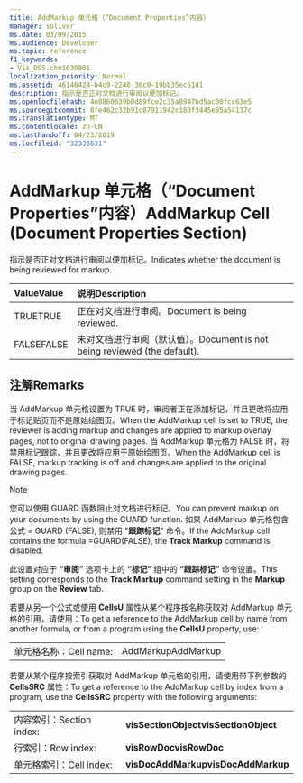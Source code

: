 ```yaml
---
title: AddMarkup 单元格（“Document Properties”内容）
manager: soliver
ms.date: 03/09/2015
ms.audience: Developer
ms.topic: reference
f1_keywords:
- Vis_DSS.chm1030801
localization_priority: Normal
ms.assetid: 46146424-b4c9-2240-36c0-19bb35ec51d1
description: 指示是否正对文档进行审阅以便加标记。
ms.openlocfilehash: 4e0860639b0d89fce2c35a8947bd5ac00fcc63e5
ms.sourcegitcommit: 8fe462c32b91c87911942c188f3445e85a54137c
ms.translationtype: MT
ms.contentlocale: zh-CN
ms.lasthandoff: 04/23/2019
ms.locfileid: "32338631"
---
```

# <a name="addmarkup-cell-document-properties-section"></a><span data-ttu-id="89fdc-103">AddMarkup 单元格（“Document Properties”内容）</span><span class="sxs-lookup"><span data-stu-id="89fdc-103">AddMarkup Cell (Document Properties Section)</span></span>

<span data-ttu-id="89fdc-104">指示是否正对文档进行审阅以便加标记。</span><span class="sxs-lookup"><span data-stu-id="89fdc-104">Indicates whether the document is being reviewed for markup.</span></span>
  
|<span data-ttu-id="89fdc-105">**Value**</span><span class="sxs-lookup"><span data-stu-id="89fdc-105">**Value**</span></span>|<span data-ttu-id="89fdc-106">**说明**</span><span class="sxs-lookup"><span data-stu-id="89fdc-106">**Description**</span></span>|
|:-----|:-----|
|<span data-ttu-id="89fdc-107">TRUE</span><span class="sxs-lookup"><span data-stu-id="89fdc-107">TRUE</span></span>  <br/> |<span data-ttu-id="89fdc-108">正在对文档进行审阅。</span><span class="sxs-lookup"><span data-stu-id="89fdc-108">Document is being reviewed.</span></span>  <br/> |
|<span data-ttu-id="89fdc-109">FALSE</span><span class="sxs-lookup"><span data-stu-id="89fdc-109">FALSE</span></span>  <br/> |<span data-ttu-id="89fdc-110">未对文档进行审阅（默认值）。</span><span class="sxs-lookup"><span data-stu-id="89fdc-110">Document is not being reviewed (the default).</span></span>  <br/> |
   
## <a name="remarks"></a><span data-ttu-id="89fdc-111">注解</span><span class="sxs-lookup"><span data-stu-id="89fdc-111">Remarks</span></span>

<span data-ttu-id="89fdc-112">当 AddMarkup 单元格设置为 TRUE 时，审阅者正在添加标记，并且更改将应用于标记贴页而不是原始绘图页。</span><span class="sxs-lookup"><span data-stu-id="89fdc-112">When the AddMarkup cell is set to TRUE, the reviewer is adding markup and changes are applied to markup overlay pages, not to original drawing pages.</span></span> <span data-ttu-id="89fdc-113">当 AddMarkup 单元格为 FALSE 时，将禁用标记跟踪，并且更改将应用于原始绘图页。</span><span class="sxs-lookup"><span data-stu-id="89fdc-113">When the AddMarkup cell is FALSE, markup tracking is off and changes are applied to the original drawing pages.</span></span>
  
> [!NOTE]
> <span data-ttu-id="89fdc-114">您可以使用 GUARD 函数阻止对文档进行标记。</span><span class="sxs-lookup"><span data-stu-id="89fdc-114">You can prevent markup on your documents by using the GUARD function.</span></span> <span data-ttu-id="89fdc-115">如果 AddMarkup 单元格包含公式 = GUARD (FALSE), 则禁用 "**跟踪标记**" 命令。</span><span class="sxs-lookup"><span data-stu-id="89fdc-115">If the AddMarkup cell contains the formula =GUARD(FALSE), the **Track Markup** command is disabled.</span></span> 
  
<span data-ttu-id="89fdc-116">此设置对应于 **“审阅”** 选项卡上的 **“标记”** 组中的 **“跟踪标记”** 命令设置。</span><span class="sxs-lookup"><span data-stu-id="89fdc-116">This setting corresponds to the **Track Markup** command setting in the **Markup** group on the **Review** tab.</span></span> 
  
<span data-ttu-id="89fdc-117">若要从另一个公式或使用 **CellsU** 属性从某个程序按名称获取对 AddMarkup 单元格的引用，请使用：</span><span class="sxs-lookup"><span data-stu-id="89fdc-117">To get a reference to the AddMarkup cell by name from another formula, or from a program using the **CellsU** property, use:</span></span> 
  
|||
|:-----|:-----|
|<span data-ttu-id="89fdc-118">单元格名称：</span><span class="sxs-lookup"><span data-stu-id="89fdc-118">Cell name:</span></span>  <br/> |<span data-ttu-id="89fdc-119">AddMarkup</span><span class="sxs-lookup"><span data-stu-id="89fdc-119">AddMarkup</span></span>  <br/> |
   
<span data-ttu-id="89fdc-120">若要从某个程序按索引获取对 AddMarkup 单元格的引用，请使用带下列参数的 **CellsSRC** 属性：</span><span class="sxs-lookup"><span data-stu-id="89fdc-120">To get a reference to the AddMarkup cell by index from a program, use the **CellsSRC** property with the following arguments:</span></span> 
  
|||
|:-----|:-----|
|<span data-ttu-id="89fdc-121">内容索引：</span><span class="sxs-lookup"><span data-stu-id="89fdc-121">Section index:</span></span>  <br/> |<span data-ttu-id="89fdc-122">**visSectionObject**</span><span class="sxs-lookup"><span data-stu-id="89fdc-122">**visSectionObject**</span></span> <br/> |
|<span data-ttu-id="89fdc-123">行索引：</span><span class="sxs-lookup"><span data-stu-id="89fdc-123">Row index:</span></span>  <br/> |<span data-ttu-id="89fdc-124">**visRowDoc**</span><span class="sxs-lookup"><span data-stu-id="89fdc-124">**visRowDoc**</span></span> <br/> |
|<span data-ttu-id="89fdc-125">单元格索引：</span><span class="sxs-lookup"><span data-stu-id="89fdc-125">Cell index:</span></span>  <br/> |<span data-ttu-id="89fdc-126">**visDocAddMarkup**</span><span class="sxs-lookup"><span data-stu-id="89fdc-126">**visDocAddMarkup**</span></span> <br/> |
   

